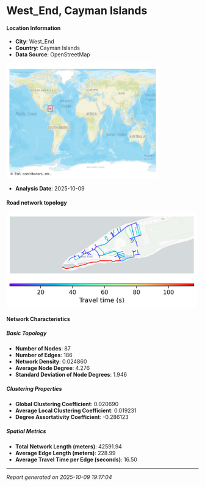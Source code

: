 # West_End, Cayman Islands

#### Location Information

- **City**: West_End
- **Country**: Cayman Islands
- **Data Source**: OpenStreetMap
<img src="West_End_location.png" alt="West_End Location Map" width="400" />

- **Analysis Date**: 2025-10-09

#### Road network topology

<img src="West_End_network_map.png" alt="West_End Road Network Map" width="500"/>

#### Network Characteristics

##### Basic Topology

- **Number of Nodes**: 87
- **Number of Edges**: 186
- **Network Density**: 0.024860
- **Average Node Degree**: 4.276
- **Standard Deviation of Node Degrees**: 1.946

##### Clustering Properties

- **Global Clustering Coefficient**: 0.020690
- **Average Local Clustering Coefficient**: 0.019231
- **Degree Assortativity Coefficient**: -0.286123

##### Spatial Metrics

- **Total Network Length (meters)**: 42591.94
- **Average Edge Length (meters)**: 228.99
- **Average Travel Time per Edge (seconds)**: 16.50

---
*Report generated on 2025-10-09 19:17:04*
